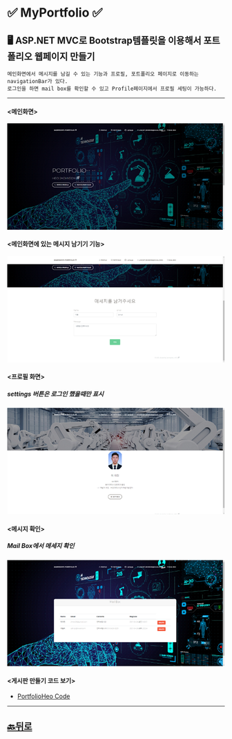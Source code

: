 # ✅ MyPortfolio ✅
## 🖥 ASP.NET MVC로 Bootstrap템플릿을 이용해서 포트폴리오 웹페이지 만들기 
```
메인화면에서 메시지를 남길 수 있는 기능과 프로필, 포트폴리오 페이지로 이동하는 navigationBar가 있다. 
로그인을 하면 mail box를 확인할 수 있고 Profile페이지에서 프로필 세팅이 가능하다. 
```

_____________________________________
#### <메인화면>
![PortfolioHeo](https://github.com/JaehyeonHeo/MyPortfolio/blob/main/Images/MyPortfolioWeb%20(1).png?raw=true "메인화면")
#### <메인화면에 있는 메시지 남기기 기능>
![PortfolioHeo](https://github.com/JaehyeonHeo/MyPortfolio/blob/main/Images/MyPortfolioWeb%20(2).png?raw=true "메인화면에 있는 메시지 남기기 기능")
#### <프로필 화면>
##### settings 버튼은 로그인 했을때만 표시 
![PortfolioHeo](https://github.com/JaehyeonHeo/MyPortfolio/blob/main/Images/MyPortfolioWeb%20(3).png?raw=true "프로필 화면")
#### <메시지 확인>
##### Mail Box에서 메세지 확인 
![PortfolioHeo](https://github.com/JaehyeonHeo/MyPortfolio/blob/main/Images/MyPortfolioWeb%20(4).png?raw=true "메시지 확인")




#### <게시판 만들기 코드 보기> 
* [PortfolioHeo Code](https://github.com/JaehyeonHeo/MyPortfolio/tree/main/PortfolioHeo "소스코드") 










______________________
## [🔙뒤로]( https://github.com/JaehyeonHeo)
